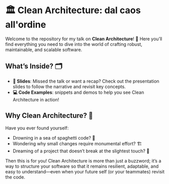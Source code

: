 # 🏛️ Clean Architecture: dal caos all'ordine

Welcome to the repository for my talk on **Clean Architecture**! 🎉 Here you’ll find everything you need to dive into the world of crafting robust, maintainable, and scalable software.

## What’s Inside? 🗂️

- **📖 Slides**: Missed the talk or want a recap? Check out the presentation slides to follow the narrative and revisit key concepts.  
- **💻 Code Examples**: snippets and demos to help you see Clean Architecture in action!

## Why Clean Architecture? 🤔

Have you ever found yourself:
- Drowning in a sea of spaghetti code? 🍝  
- Wondering why small changes require monumental effort? 🏗️  
- Dreaming of a project that doesn’t break at the slightest touch? 💭  

Then this is for you! Clean Architecture is more than just a buzzword; it’s a way to structure your software so that it remains resilient, adaptable, and easy to understand—even when your future self (or your teammates) revisit the code.

